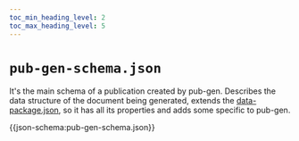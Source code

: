 ```yaml
---
toc_min_heading_level: 2
toc_max_heading_level: 5
---
```


# `pub-gen-schema.json`

It's the main schema of a publication created by pub-gen. Describes the data structure of the document being generated, extends the [data-package.json](https://specs.frictionlessdata.io/data-package/), so it has all its properties and adds some specific to pub-gen.

{{json-schema:pub-gen-schema.json}}
